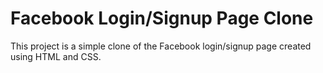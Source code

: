 # Facebook Login/Signup Page Clone

This project is a simple clone of the Facebook login/signup page created using HTML and CSS.
